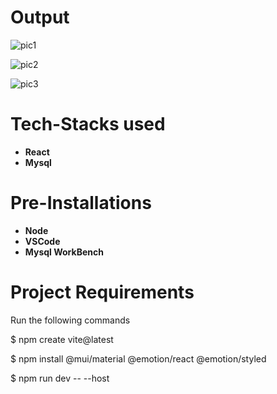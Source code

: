 # Output

![pic1](https://github.com/user-attachments/assets/405e02db-cde4-450a-bf20-04db29240a89)

![pic2](https://github.com/user-attachments/assets/a44cac41-a80f-4b12-8593-afd932b07f35)

![pic3](https://github.com/user-attachments/assets/fda80c4f-0c6d-4fbc-81f6-09d728881520)

# Tech-Stacks used

* **React**
* **Mysql**

# Pre-Installations 

* **Node**
* **VSCode**
* **Mysql WorkBench**

# Project Requirements 

Run the following commands

$ npm create vite@latest

$ npm install @mui/material @emotion/react @emotion/styled

$ npm run dev -- --host
